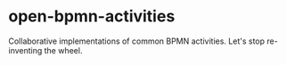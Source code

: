 # open-bpmn-activities
Collaborative implementations of common BPMN activities. Let's stop re-inventing the wheel.
